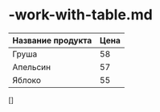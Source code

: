 # -work-with-table.md
| Название продукта| Цена|
| -----------| ---|
| Груша| 58|
| Апельсин| 57|
|Яблоко|55|
[]
